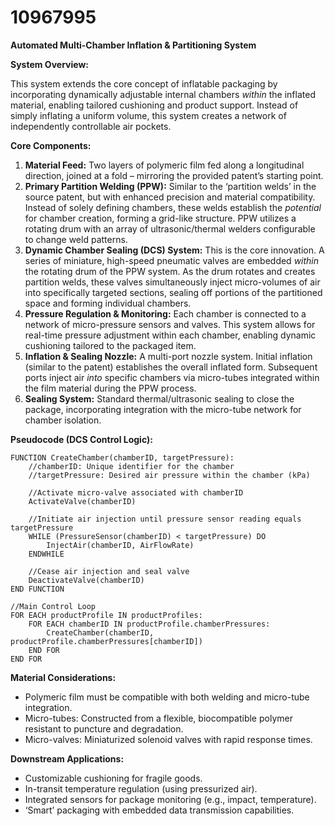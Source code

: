 # 10967995

**Automated Multi-Chamber Inflation & Partitioning System**

**System Overview:**

This system extends the core concept of inflatable packaging by incorporating dynamically adjustable internal chambers *within* the inflated material, enabling tailored cushioning and product support. Instead of simply inflating a uniform volume, this system creates a network of independently controllable air pockets.

**Core Components:**

1.  **Material Feed:** Two layers of polymeric film fed along a longitudinal direction, joined at a fold – mirroring the provided patent’s starting point.
2.  **Primary Partition Welding (PPW):**  Similar to the ‘partition welds’ in the source patent, but with enhanced precision and material compatibility. Instead of solely defining chambers, these welds establish the *potential* for chamber creation, forming a grid-like structure. PPW utilizes a rotating drum with an array of ultrasonic/thermal welders configurable to change weld patterns.
3.  **Dynamic Chamber Sealing (DCS) System:** This is the core innovation. A series of miniature, high-speed pneumatic valves are embedded *within* the rotating drum of the PPW system. As the drum rotates and creates partition welds, these valves simultaneously inject micro-volumes of air into specifically targeted sections, sealing off portions of the partitioned space and forming individual chambers.
4.  **Pressure Regulation & Monitoring:** Each chamber is connected to a network of micro-pressure sensors and valves. This system allows for real-time pressure adjustment within each chamber, enabling dynamic cushioning tailored to the packaged item.
5.  **Inflation & Sealing Nozzle:** A multi-port nozzle system.  Initial inflation (similar to the patent) establishes the overall inflated form. Subsequent ports inject air *into* specific chambers via micro-tubes integrated within the film material during the PPW process.
6.  **Sealing System:**  Standard thermal/ultrasonic sealing to close the package, incorporating integration with the micro-tube network for chamber isolation.

**Pseudocode (DCS Control Logic):**

```
FUNCTION CreateChamber(chamberID, targetPressure):
    //chamberID: Unique identifier for the chamber
    //targetPressure: Desired air pressure within the chamber (kPa)

    //Activate micro-valve associated with chamberID
    ActivateValve(chamberID)

    //Initiate air injection until pressure sensor reading equals targetPressure
    WHILE (PressureSensor(chamberID) < targetPressure) DO
        InjectAir(chamberID, AirFlowRate)
    ENDWHILE

    //Cease air injection and seal valve
    DeactivateValve(chamberID)
END FUNCTION

//Main Control Loop
FOR EACH productProfile IN productProfiles:
    FOR EACH chamberID IN productProfile.chamberPressures:
        CreateChamber(chamberID, productProfile.chamberPressures[chamberID])
    END FOR
END FOR
```

**Material Considerations:**

*   Polymeric film must be compatible with both welding and micro-tube integration.
*   Micro-tubes: Constructed from a flexible, biocompatible polymer resistant to puncture and degradation.
*   Micro-valves: Miniaturized solenoid valves with rapid response times.

**Downstream Applications:**

*   Customizable cushioning for fragile goods.
*   In-transit temperature regulation (using pressurized air).
*   Integrated sensors for package monitoring (e.g., impact, temperature).
*   ‘Smart’ packaging with embedded data transmission capabilities.
